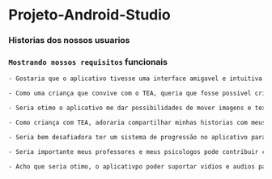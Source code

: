 # Projeto-Android-Studio

### Historias dos nossos usuarios

### `Mostrando nossos requisitos` funcionais

```bash
- Gostaria que o aplicativo tivesse uma interface amigavel e intuitiva
```
```bash
- Como uma criança que convive com o TEA, queria que fosse possivel criar historinhas interativas com meus personagens favoritos
```
```bash
- Seria otimo o aplicativo me dar possibilidades de mover imagens e textos em simples gestos
```
```bash
- Como criança com TEA, adoraria compartilhar minhas historias com meus colegas
```
```bash
- Seria bem desafiadora ter um sistema de progressão no aplicativo para medir meu desenvolvimento vendo onde melhorei
```
```bash
- Seria importante meus professores e meus psicologos pode contribuir com meus projetos no aplicativo
```

```bash
- Acho que seria otimo, o aplicativpo poder suportar vidios e audios para torna-los mais envolventes
```











